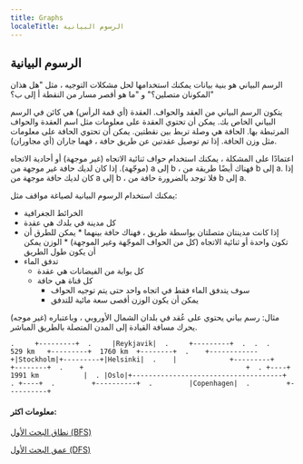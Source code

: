 ```yaml
---
title: Graphs
localeTitle: الرسوم البيانية
---
```

## الرسوم البيانية

الرسم البياني هو بنية بيانات يمكنك استخدامها لحل مشكلات التوجيه ، مثل "هل هذان المكونان متصلين؟" و "ما هو أقصر مسار من النقطة أ إلى ب؟"

يتكون الرسم البياني من العقد والحواف. العقدة (أي قمة الرأس) هي كائن في الرسم البياني الخاص بك. يمكن أن تحتوي العقدة على معلومات مثل اسم العقدة والحواف المرتبطة بها. الحافة هي وصلة تربط بين نقطتين. يمكن أن تحتوي الحافة على معلومات مثل وزن الحافة. إذا تم توصيل عقدتين عن طريق حافة ، فهما جاران (أي مجاوران).

اعتمادًا على المشكلة ، يمكنك استخدام حواف ثنائية الاتجاه (غير موجهة) أو أحادية الاتجاه (موجّهة). إذا كان لديك حافة غير موجهة من a إلى b ، فهناك أيضًا طريقة من b إلى a. إذا كان لديك حافة موجهة من a إلى b ، فلا توجد بالضرورة حافة من b إلى a.

يمكنك استخدام الرسوم البيانية لصياغة مواقف مثل:

*   الخرائط الجغرافية
*   كل مدينة في بلدك هي عقدة
*   إذا كانت مدينتان متصلتان بواسطة طريق ، فهناك حافة بينهما \* يمكن للطرق أن تكون واحدة أو ثنائية الاتجاه (كل من الحواف الموجّهة وغير الموجهة) \* الوزن يمكن أن يكون طول الطريق
*   تدفق الماء
    *   كل بوابة من الفيضانات هي عقدة
    *   كل قناة هي حافة
        *   سوف يتدفق الماء فقط في اتجاه واحد حتى يتم توجيه الحواف
        *   يمكن أن يكون الوزن أقصى سعة مائية للتدفق

مثال: رسم بياني يحتوي على عُقد في بلدان الشمال الأوروبي ، وباعتباره (غير موجه) يحرك مسافة القيادة إلى المدن المتصلة بالطريق المباشر.

 `.     +---------+ 
 .     |Reykjavik| 
 .     +---------+ 
 . 
 . 
 .         529 km   +---------+  1760 km  +--------+ 
 .    +------------+|Stockholm|+---------+|Helsinki| 
 .    |             +---------+           +--------+ 
 .    +                                        + 
 . +----+                    1991 km           | 
 . |Oslo|+-------------------------------------+ 
 . +----+ 
 .         +----------+ 
 .         |Copenhagen| 
 .         +----------+ 
` 

#### معلومات اكثر:

[نطاق البحث الأول (BFS)](https://github.com/freecodecamp/guides/tree/master/src/pages/algorithms/graph-algorithms/breadth-first-search/index.md)

[عمق البحث الأول (DFS)](https://github.com/freecodecamp/guides/tree/master/src/pages/algorithms/graph-algorithms/depth-first-search/index.md)
